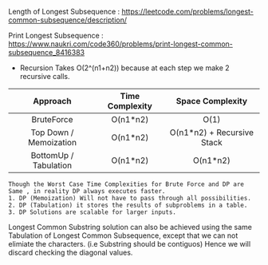 Length of Longest Subsequence : https://leetcode.com/problems/longest-common-subsequence/description/

Print Longest Subsequence : https://www.naukri.com/code360/problems/print-longest-common-subsequence_8416383

- Recursion Takes O(2^(n1+n2)) because at each step we make 2 recursive calls.

|        Approach        | Time Complexity |      Space Complexity       |
| :--------------------: | :-------------: | :-------------------------: |
|       BruteForce       |    O(n1\*n2)    |            O(1)             |
| Top Down / Memoization |    O(n1\*n2)    | O(n1\*n2) + Recursive Stack |
| BottomUp / Tabulation  |    O(n1\*n2)    |          O(n1\*n2)          |

```
Though the Worst Case Time Complexities for Brute Force and DP are Same , in reality DP always executes faster.
1. DP (Memoization) Will not have to pass through all possibilities.
2. DP (Tabulation) it stores the results of subproblems in a table.
3. DP Solutions are scalable for larger inputs.
```

Longest Common Substring solution can also be achieved using the same Tabulation of Longest Common Subsequence, except that we can not elimiate the characters. (i.e Substring should be contiguos) Hence we will discard checking the diagonal values.